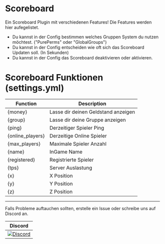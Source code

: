# Scoreboard

Ein Scoreboard Plugin mit verschiedenen Features! Die Features werden hier aufegelistet.
- Du kannst in der Config bestimmen welches Gruppen System du nutzen möchtest. ("PurePerms" oder "GlobalGroups")
- Du kannst in der Config entscheiden wie oft sich das Scoreboard Updaten soll. (In Sekunden)
- Du kannst in der Config das Scoreboard deaktivieren oder aktivieren.

# Scoreboard Funktionen (settings.yml)

Function         | Description
---------------- | --------------------------------- 
{money}          | Lasse dir deinen Geldstand anzeigen
{group}          | Lasse dir deine Gruppe anzeigen
{ping}           | Derzeitiger Spieler Ping
{online_players} | Derzeitige Online Spieler
{max_players}    | Maximale Spieler Anzahl
{name}           | InGame Name
{registered}     | Registrierte Spieler
{tps}            | Server Auslastung
{x}              | X Position
{y}              | Y Position
{z}              | Z Position

----------------

Falls Probleme auftauchen sollten, erstelle ein Issue oder schreibe uns auf Discord an.

| Discord |
| :---: |
[![Discord](https://img.shields.io/discord/427472879072968714.svg?style=flat-square&label=discord&colorB=7289da)](https://discord.gg/Ce2aY25) |
